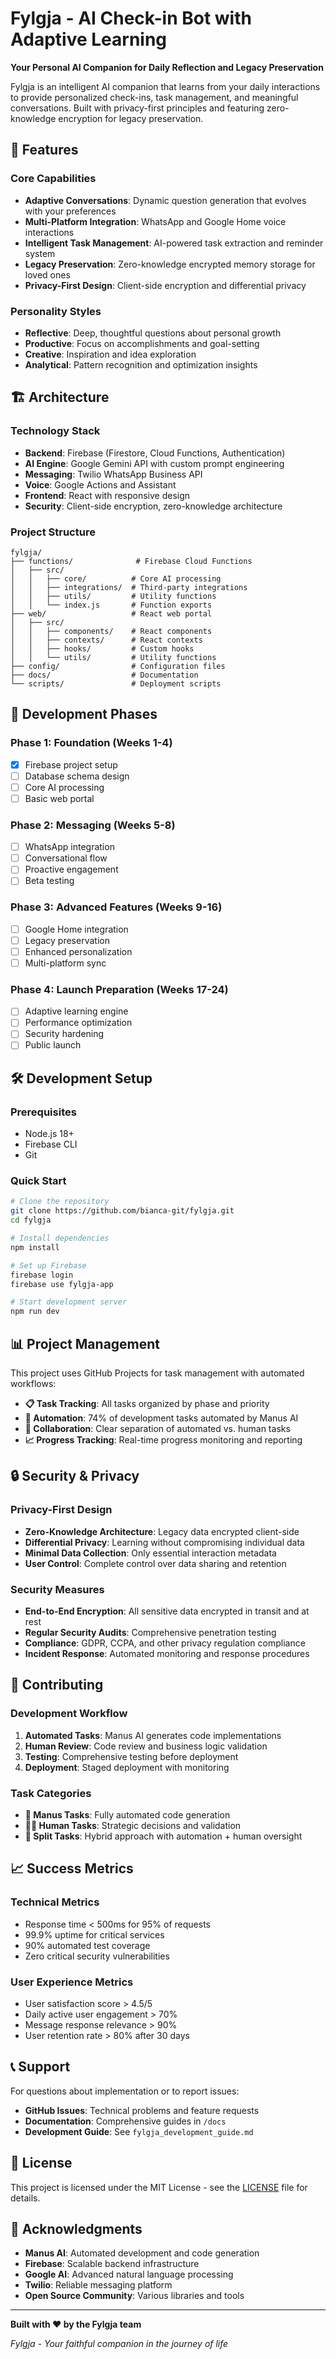 # Fylgja - AI Check-in Bot with Adaptive Learning

**Your Personal AI Companion for Daily Reflection and Legacy Preservation**

Fylgja is an intelligent AI companion that learns from your daily interactions to provide personalized check-ins, task management, and meaningful conversations. Built with privacy-first principles and featuring zero-knowledge encryption for legacy preservation.

## 🌟 Features

### Core Capabilities
- **Adaptive Conversations**: Dynamic question generation that evolves with your preferences
- **Multi-Platform Integration**: WhatsApp and Google Home voice interactions
- **Intelligent Task Management**: AI-powered task extraction and reminder system
- **Legacy Preservation**: Zero-knowledge encrypted memory storage for loved ones
- **Privacy-First Design**: Client-side encryption and differential privacy

### Personality Styles
- **Reflective**: Deep, thoughtful questions about personal growth
- **Productive**: Focus on accomplishments and goal-setting
- **Creative**: Inspiration and idea exploration
- **Analytical**: Pattern recognition and optimization insights

## 🏗️ Architecture

### Technology Stack
- **Backend**: Firebase (Firestore, Cloud Functions, Authentication)
- **AI Engine**: Google Gemini API with custom prompt engineering
- **Messaging**: Twilio WhatsApp Business API
- **Voice**: Google Actions and Assistant
- **Frontend**: React with responsive design
- **Security**: Client-side encryption, zero-knowledge architecture

### Project Structure
```
fylgja/
├── functions/              # Firebase Cloud Functions
│   ├── src/
│   │   ├── core/          # Core AI processing
│   │   ├── integrations/  # Third-party integrations
│   │   ├── utils/         # Utility functions
│   │   └── index.js       # Function exports
├── web/                   # React web portal
│   ├── src/
│   │   ├── components/    # React components
│   │   ├── contexts/      # React contexts
│   │   ├── hooks/         # Custom hooks
│   │   └── utils/         # Utility functions
├── config/                # Configuration files
├── docs/                  # Documentation
└── scripts/               # Deployment scripts
```

## 🚀 Development Phases

### Phase 1: Foundation (Weeks 1-4)
- [x] Firebase project setup
- [ ] Database schema design
- [ ] Core AI processing
- [ ] Basic web portal

### Phase 2: Messaging (Weeks 5-8)
- [ ] WhatsApp integration
- [ ] Conversational flow
- [ ] Proactive engagement
- [ ] Beta testing

### Phase 3: Advanced Features (Weeks 9-16)
- [ ] Google Home integration
- [ ] Legacy preservation
- [ ] Enhanced personalization
- [ ] Multi-platform sync

### Phase 4: Launch Preparation (Weeks 17-24)
- [ ] Adaptive learning engine
- [ ] Performance optimization
- [ ] Security hardening
- [ ] Public launch

## 🛠️ Development Setup

### Prerequisites
- Node.js 18+
- Firebase CLI
- Git

### Quick Start
```bash
# Clone the repository
git clone https://github.com/bianca-git/fylgja.git
cd fylgja

# Install dependencies
npm install

# Set up Firebase
firebase login
firebase use fylgja-app

# Start development server
npm run dev
```

## 📊 Project Management

This project uses GitHub Projects for task management with automated workflows:

- **📋 Task Tracking**: All tasks organized by phase and priority
- **🤖 Automation**: 74% of development tasks automated by Manus AI
- **👥 Collaboration**: Clear separation of automated vs. human tasks
- **📈 Progress Tracking**: Real-time progress monitoring and reporting

## 🔒 Security & Privacy

### Privacy-First Design
- **Zero-Knowledge Architecture**: Legacy data encrypted client-side
- **Differential Privacy**: Learning without compromising individual data
- **Minimal Data Collection**: Only essential interaction metadata
- **User Control**: Complete control over data sharing and retention

### Security Measures
- **End-to-End Encryption**: All sensitive data encrypted in transit and at rest
- **Regular Security Audits**: Comprehensive penetration testing
- **Compliance**: GDPR, CCPA, and other privacy regulation compliance
- **Incident Response**: Automated monitoring and response procedures

## 🤝 Contributing

### Development Workflow
1. **Automated Tasks**: Manus AI generates code implementations
2. **Human Review**: Code review and business logic validation
3. **Testing**: Comprehensive testing before deployment
4. **Deployment**: Staged deployment with monitoring

### Task Categories
- **🤖 Manus Tasks**: Fully automated code generation
- **👨‍💻 Human Tasks**: Strategic decisions and validation
- **🔄 Split Tasks**: Hybrid approach with automation + human oversight

## 📈 Success Metrics

### Technical Metrics
- Response time < 500ms for 95% of requests
- 99.9% uptime for critical services
- 90% automated test coverage
- Zero critical security vulnerabilities

### User Experience Metrics
- User satisfaction score > 4.5/5
- Daily active user engagement > 70%
- Message response relevance > 90%
- User retention rate > 80% after 30 days

## 📞 Support

For questions about implementation or to report issues:
- **GitHub Issues**: Technical problems and feature requests
- **Documentation**: Comprehensive guides in `/docs`
- **Development Guide**: See `fylgja_development_guide.md`

## 📄 License

This project is licensed under the MIT License - see the [LICENSE](LICENSE) file for details.

## 🙏 Acknowledgments

- **Manus AI**: Automated development and code generation
- **Firebase**: Scalable backend infrastructure
- **Google AI**: Advanced natural language processing
- **Twilio**: Reliable messaging platform
- **Open Source Community**: Various libraries and tools

---

**Built with ❤️ by the Fylgja team**

*Fylgja - Your faithful companion in the journey of life*

